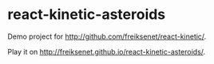 react-kinetic-asteroids
=======================

Demo project for http://github.com/freiksenet/react-kinetic/.

Play it on http://freiksenet.github.io/react-kinetic-asteroids/.
